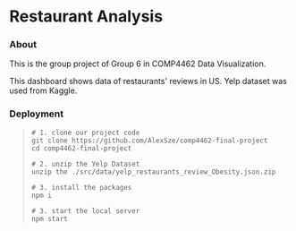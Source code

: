 # Restaurant Analysis

### About
This is the group project of Group 6 in COMP4462 Data Visualization. 

This dashboard shows data of restaurants' reviews in US. Yelp dataset was used from Kaggle.

### Deployment
  > ```
  > # 1. clone our project code
  > git clone https://github.com/AlexSze/comp4462-final-project
  > cd comp4462-final-project
  > 
  > # 2. unzip the Yelp Dataset
  > unzip the ./src/data/yelp_restaurants_review_Obesity.json.zip
  > 
  > # 3. install the packages
  > npm i
  >
  > # 3. start the local server
  > npm start

  

  
